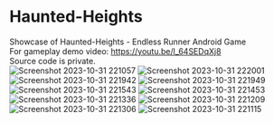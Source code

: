 # Haunted-Heights
Showcase of Haunted-Heights - Endless Runner Android Game <br/>
For gameplay demo video: https://youtu.be/l_64SEDqXj8 <br/>
Source code is private. <br/>
![Screenshot 2023-10-31 221057](https://github.com/user-attachments/assets/b187c80f-b0b8-4538-993c-6e9bd37a589a)
![Screenshot 2023-10-31 222001](https://github.com/user-attachments/assets/b6337e02-2579-433c-b731-9d273ec2fafd)
![Screenshot 2023-10-31 221942](https://github.com/user-attachments/assets/776f40dc-010d-48a5-a74c-a11e5213a893)
![Screenshot 2023-10-31 221949](https://github.com/user-attachments/assets/9b7517a9-86dd-417e-9249-42fbbc06716c)
![Screenshot 2023-10-31 221543](https://github.com/user-attachments/assets/3ecdcc02-f566-48c4-8ab5-b899affeba7a)
![Screenshot 2023-10-31 221453](https://github.com/user-attachments/assets/c2c396bc-6ad2-43b3-9d3f-8b3a097f149f)
![Screenshot 2023-10-31 221336](https://github.com/user-attachments/assets/c5b200da-46a6-4527-9364-4003aa2c4ae7)
![Screenshot 2023-10-31 221209](https://github.com/user-attachments/assets/aa2d533c-0416-462e-ac4c-a833678e9358)
![Screenshot 2023-10-31 221306](https://github.com/user-attachments/assets/3fce58c3-8282-4da5-a198-9f3cfa2f48c4)
![Screenshot 2023-10-31 221115](https://github.com/user-attachments/assets/e2645a6d-a57d-476e-8e26-fa96312da317)
